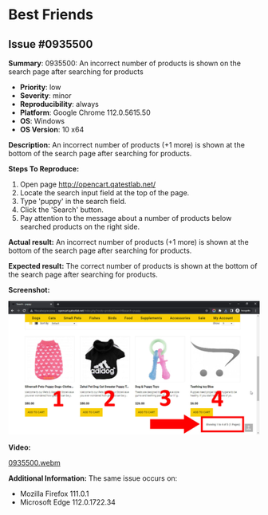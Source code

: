 # Best Friends

## Issue #0935500

**Summary**: 0935500: An incorrect number of products is shown on the search page after searching for products

- **Priority**: low
- **Severity**: minor
- **Reproducibility**: always
- **Platform**: Google Chrome 112.0.5615.50
- **OS**: Windows
- **OS Version**: 10 x64

**Description:** An incorrect number of products (+1 more) is shown at the bottom of the search page after searching for products.

**Steps To Reproduce:**

1. Open page http://opencart.qatestlab.net/
2. Locate the search input field at the top of the page.
3. Type 'puppy' in the search field.
4. Click the 'Search' button.
5. Pay attention to the message about a number of products below searched products on the right side.

**Actual result:** An incorrect number of products (+1 more) is shown at the bottom of the search page after searching for products.

**Expected result:** The correct number of products is shown at the bottom of the search page after searching for products.

**Screenshot:**

![0935500](0935500.jpg)

**Video:**

[0935500.webm](https://user-images.githubusercontent.com/1151664/233936847-98a763f7-7dd4-49ad-89a2-2b69689c017b.webm)

**Additional Information:** The same issue occurs on:

- Mozilla Firefox 111.0.1
- Microsoft Edge 112.0.1722.34
